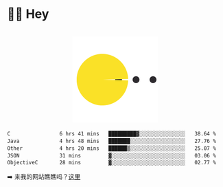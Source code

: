 
# 👋🏻 Hey
<div align="center">
	<br>
	<img src="https://raw.githubusercontent.com/Aniket965/Aniket965/master/pacman.svg?sanitize=true" width="200" height="200">
	<br>
</div>

<!--START_SECTION:waka-->

```txt
C                6 hrs 41 mins   █████████▓░░░░░░░░░░░░░░░   38.64 %
Java             4 hrs 48 mins   ███████░░░░░░░░░░░░░░░░░░   27.76 %
Other            4 hrs 20 mins   ██████▒░░░░░░░░░░░░░░░░░░   25.07 %
JSON             31 mins         ▓░░░░░░░░░░░░░░░░░░░░░░░░   03.06 %
ObjectiveC       28 mins         ▓░░░░░░░░░░░░░░░░░░░░░░░░   02.77 %
```

<!--END_SECTION:waka-->

 ➡️  来我的网站瞧瞧吗？[这里](https://www.shaolongfei.com)
